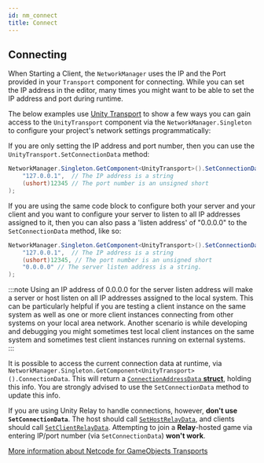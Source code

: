 ```yaml
---
id: nm_connect
title: Connect
---
```


## Connecting

When Starting a Client, the `NetworkManager` uses the IP and the Port provided in your `Transport` component for connecting. While you can set the IP address in the editor, many times you might want to be able to set the IP address and port during runtime.

The below examples use [Unity Transport](../../../transport/current/about) to show a few ways you can gain access to the `UnityTransport` component via the `NetworkManager.Singleton` to configure your project's network settings programmatically: 

If you are only setting the IP address and port number, then you can use the `UnityTransport.SetConnectionData` method:
```csharp
NetworkManager.Singleton.GetComponent<UnityTransport>().SetConnectionData(
    "127.0.0.1",  // The IP address is a string
    (ushort)12345 // The port number is an unsigned short
);
```

If you are using the same code block to configure both your server and your client and you want to configure your server to listen to all IP addresses assigned to it, then you can also pass a 'listen address' of "0.0.0.0" to the `SetConnectionData` method, like so:
```csharp
NetworkManager.Singleton.GetComponent<UnityTransport>().SetConnectionData(
    "127.0.0.1",  // The IP address is a string
    (ushort)12345, // The port number is an unsigned short
    "0.0.0.0" // The server listen address is a string.
);
```

:::note
Using an IP address of 0.0.0.0 for the server listen address will make a server or host listen on all IP addresses assigned to the local system. This can be particularly helpful if you are testing a client instance on the same system as well as one or more client instances connecting from other systems on your local area network. Another scenario is while developing and debugging you might sometimes test local client instances on the same system and sometimes test client instances running on external systems.  
:::

It is possible to access the current connection data at runtime, via `NetworkManager.Singleton.GetComponent<UnityTransport>().ConnectionData`. This will return a [`ConnectionAddressData` **struct**](https://github.com/Unity-Technologies/com.unity.netcode.gameobjects/blob/11922a0bc100a1615c541aa7298c47d253b74937/com.unity.netcode.gameobjects/Runtime/Transports/UTP/UnityTransport.cs#L239-L286), holding this info. You are strongly advised to use the `SetConnectionData` method to update this info.

If you are using Unity Relay to handle connections, however, **don't use `SetConnectionData`**. The host should call [`SetHostRelayData`](https://github.com/Unity-Technologies/com.unity.netcode.gameobjects/blob/11922a0bc100a1615c541aa7298c47d253b74937/com.unity.netcode.gameobjects/Runtime/Transports/UTP/UnityTransport.cs#L575), and clients should call [`SetClientRelayData`](https://github.com/Unity-Technologies/com.unity.netcode.gameobjects/blob/11922a0bc100a1615c541aa7298c47d253b74937/com.unity.netcode.gameobjects/Runtime/Transports/UTP/UnityTransport.cs#L588). Attempting to join a **Relay**-hosted game via entering IP/port number (via `SetConnectionData`) **won't work**.


[More information about Netcode for GameObjects Transports](../advanced-topics/transports.md)